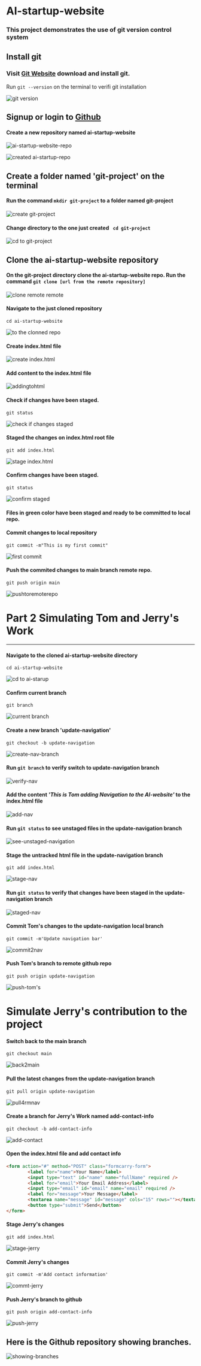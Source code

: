 # AI-startup-website
### This project demonstrates the use of git version control system

## Install git
### Visit [Git Website](https://git-scm.com/downloads) download and install git.

Run `git --version` on the terminal to verifi git installation

![git version](./img/git-version.png)

## Signup or login to [Github](https://github.com)

#### Create a new repository named ai-startup-website

![ai-startup-website-repo](./img/creating-remote--repo.png)

![created ai-startup-repo](./img/created-remote-repo.png)

## Create a folder named 'git-project' on the terminal

#### Run the command `mkdir git-project` to a folder named git-project

![create git-project](./img/create-dir.png)

#### Change directory to the one just created ` cd git-project`

![cd to git-project](./img/cd2git-project.png)

## Clone the ai-startup-website repository

#### On the git-project directory clone the ai-startup-website repo. Run the command `git clone [url from the remote repository]`

![clone remote remote](./img/cloning-repo-2.png)

#### Navigate to the just cloned repository
`cd ai-startup-website`

![to the clonned repo](./img/cdai-startup4part2.png) 

#### Create index.html file
![create index.html](./img/createindexhtmlfile.png)

#### Add content to the index.html file

![addingtohtml](./img/addinghtmlcontent.png)

#### Check if changes have been staged.
`git status`

![check if changes staged](./img/gitstatus1.png)

#### Staged the changes on index.html root file

`git add index.html`

![stage index.html](./img/gitaddindex.png)

#### Confirm changes have been staged.

`git status`

![confirm staged](./img/gitstatus2.png)

#### Files in green color have been staged and ready to be committed to local repo.

#### Commit changes to local repository

`git commit -m"This is my first commit"`

![first commit](./img/first-commit.png)

#### Push the commited changes to main branch remote repo.

`git push origin main`

![pushtoremoterepo](./img/git-push.png)

# Part 2 Simulating Tom and Jerry's Work
---

#### Navigate to the cloned ai-startup-website directory
`cd ai-startup-website`

![cd to ai-starup](./img/cdai-startup4part2.png)

#### Confirm current branch
`git branch`

![current branch](./img/verifybranch4part2.png)

#### Create a new branch 'update-navigation'

`git checkout -b update-navigation`

![create-nav-branch](./img/updatenavbranch.png)

#### Run `git branch` to verify switch to update-navigation branch

![verify-nav](./img/verify-nav-branch.png)

#### Add the content _'This is Tom adding Navigation to the AI-website'_  to the index.html file

![add-nav](./img/this-is-tom.png)

#### Run `git status` to see unstaged files in the update-navigation branch

![see-unstaged-navigation](./img/gitstatus-tom.png)

#### Stage the untracked html file in the update-navigation branch

`git add index.html`

![stage-nav](./img/git-add-index-tom.png)

#### Run `git status` to verify that changes have been staged in the update-navigation branch

![staged-nav](./img/git-status-tom-2.png)

#### Commit Tom's changes to the update-navigation local branch

`git commit -m'Update navigation bar'`

![commit2nav](./img/git-commit-nav-bar.png)

#### Push Tom's branch to remote github repo
`git push origin update-navigation`

![push-tom's](./img/git-push-nav.png)


# Simulate Jerry's contribution to the project

#### Switch back to the main branch

`git checkout main`

![back2main](./img/switch-to-main-jerry.png)

#### Pull the latest changes from the update-navigation branch

`git pull origin update-navigation`

![pull4rmnav](./img/git-pull-nav-jerry.png)

#### Create a branch for Jerry's Work named add-contact-info

`git checkout -b add-contact-info`

![add-contact](./img/create-add-contact-branch.png)

#### Open the index.html file and add contact info

```html
<form action="#" method="POST" class="formcarry-form">
        <label for="name">Your Name</label>
        <input type="text" id="name" name="fullName" required />
        <label for="email">Your Email Address</label>
        <input type="email" id="email" name="email" required />
        <label for="message">Your Message</label>
        <textarea name="message" id="message" cols="15" rows=""></textarea>
        <button type="submit">Send</button>
</form>
```

#### Stage Jerry's changes
`git add index.html`

![stage-jerry](./img/git-add-index-add-contact-jerry.png)

#### Commit Jerry's changes

`git commit -m'Add contact information'`

![commt-jerry](./img/git-commit-add-contact.png)

#### Push Jerry's branch to github

`git push origin add-contact-info`

![push-jerry](./img/git-push-add-contact-info.png)

## Here is the Github repository showing branches.

![showing-branches](./img/showing-branches.png)

